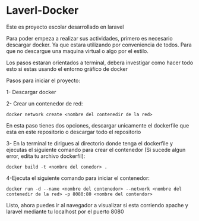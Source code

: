 # Laverl-Docker


Este es proyecto escolar desarrollado en laravel


Para poder empeza a realizar sus actividades, primero es necesario descargar docker.
Ya que estara utilizando por conveniencia de todos. Para que no descargue una maquina virtual o algo por el estilo.

Los pasos estaran orientados a terminal, debera investigar como hacer todo esto si estas usando el entorno gráfico de docker

Pasos para iniciar el proyecto:

1- Descargar docker

2- Crear un contenedor de red:

    docker network create <nombre del contenedir de la red>

En esta paso tienes dos opciones, descargar unicamente el dockerfile que esta en este repositorio o descargar todo el repositorio

3- En la terminal te dirigues al directorio donde tenga el dockerfile y ejecutas el siguiente comando para crear el contenedor (Si sucede algun error, edita tu archivo dockerfil):

    docker build -t <nombre del conedor> .

4-Ejecuta el siguiente comando para iniciar el contenedor:

    docker run -d --name <nombre del contenedor> --network <nombre del contenedir de la red> -p 8080:80 <nombre del contendor>

Listo, ahora puedes ir al navegador a visualizar si esta corriendo apache y laravel
mediante tu localhost por el puerto 8080


